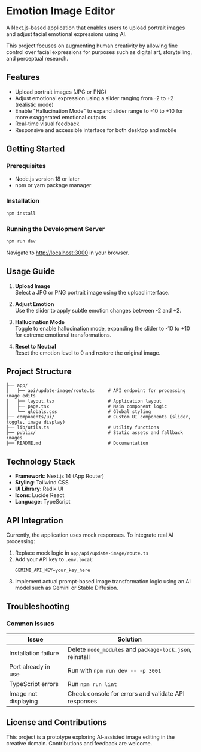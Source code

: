 # Emotion Image Editor

A Next.js-based application that enables users to upload portrait images and adjust facial emotional expressions using AI.

This project focuses on augmenting human creativity by allowing fine control over facial expressions for purposes such as digital art, storytelling, and perceptual research.

## Features

- Upload portrait images (JPG or PNG)
- Adjust emotional expression using a slider ranging from -2 to +2 (realistic mode)
- Enable "Hallucination Mode" to expand slider range to -10 to +10 for more exaggerated emotional outputs
- Real-time visual feedback
- Responsive and accessible interface for both desktop and mobile

## Getting Started

### Prerequisites

- Node.js version 18 or later
- npm or yarn package manager

### Installation

```bash
npm install
```

### Running the Development Server

```bash
npm run dev
```

Navigate to [http://localhost:3000](http://localhost:3000) in your browser.

## Usage Guide

1. **Upload Image**  
   Select a JPG or PNG portrait image using the upload interface.

2. **Adjust Emotion**  
   Use the slider to apply subtle emotion changes between -2 and +2.

3. **Hallucination Mode**  
   Toggle to enable hallucination mode, expanding the slider to -10 to +10 for extreme emotional transformations.

4. **Reset to Neutral**  
   Reset the emotion level to 0 and restore the original image.

## Project Structure

```
├── app/
│   ├── api/update-image/route.ts     # API endpoint for processing image edits
│   ├── layout.tsx                    # Application layout
│   ├── page.tsx                      # Main component logic
│   └── globals.css                   # Global styling
├── components/ui/                    # Custom UI components (slider, toggle, image display)
├── lib/utils.ts                      # Utility functions
├── public/                           # Static assets and fallback images
├── README.md                         # Documentation
```

## Technology Stack

- **Framework**: Next.js 14 (App Router)
- **Styling**: Tailwind CSS
- **UI Library**: Radix UI
- **Icons**: Lucide React
- **Language**: TypeScript

## API Integration

Currently, the application uses mock responses. To integrate real AI processing:

1. Replace mock logic in `app/api/update-image/route.ts`
2. Add your API key to `.env.local`:
   ```
   GEMINI_API_KEY=your_key_here
   ```
3. Implement actual prompt-based image transformation logic using an AI model such as Gemini or Stable Diffusion.

## Troubleshooting

### Common Issues

| Issue                      | Solution                                                  |
|---------------------------|-----------------------------------------------------------|
| Installation failure      | Delete `node_modules` and `package-lock.json`, reinstall |
| Port already in use       | Run with `npm run dev -- -p 3001`                         |
| TypeScript errors         | Run `npm run lint`                                        |
| Image not displaying      | Check console for errors and validate API responses       |

## License and Contributions

This project is a prototype exploring AI-assisted image editing in the creative domain. Contributions and feedback are welcome.
